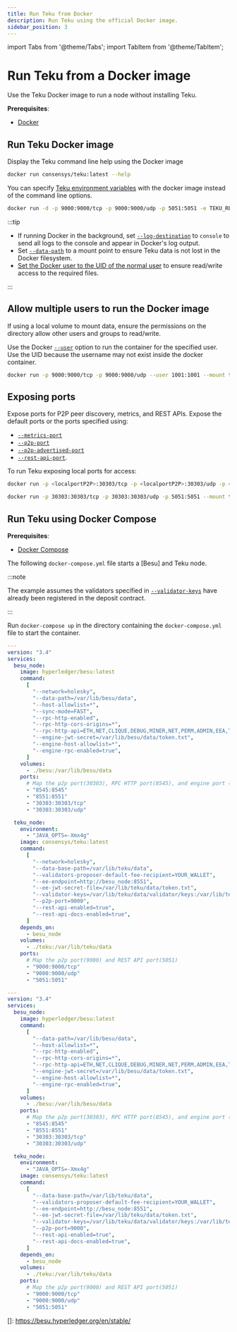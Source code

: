 ```yaml
---
title: Run Teku from Docker
description: Run Teku using the official Docker image.
sidebar_position: 3
---
```


import Tabs from '@theme/Tabs';
import TabItem from '@theme/TabItem';

# Run Teku from a Docker image

Use the Teku Docker image to run a node without installing Teku.

**Prerequisites**:

- [Docker](https://docs.docker.com/install/)

## Run Teku Docker image

Display the Teku command line help using the Docker image

```bash
docker run consensys/teku:latest --help
```

You can specify [Teku environment variables](../../reference/cli/index.md#teku-environment-variables) with the docker image instead of the command line options.

```bash title="Example using Environment variables and CLI options"
docker run -d -p 9000:9000/tcp -p 9000:9000/udp -p 5051:5051 -e TEKU_REST_API_ENABLED=true -e TEKU_P2P_PORT=9000 --mount type=bind,source=/Users/user1/teku/,target=/var/lib/teku consensys/teku:latest --network=holesky --eth1-endpoint=http://102.10.10.1:8545 --validator-keys=/var/lib/teku/validator/keys:/var/lib/teku/validator/passwords --data-path=/var/lib/teku --log-destination=CONSOLE
```

:::tip

- If running Docker in the background, set [`--log-destination`](../../reference/cli/index.md#log-destination) to `console` to send all logs to the console and appear in Docker's log output.
- Set [`--data-path`](../../reference/cli/index.md#data-path) to a mount point to ensure Teku data is not lost in the Docker filesystem.
- [Set the Docker user to the UID of the normal user](#allow-multiple-users-to-run-the-docker-image) to ensure read/write access to the required files.

:::

## Allow multiple users to run the Docker image

If using a local volume to mount data, ensure the permissions on the directory allow other users and groups to read/write.

Use the Docker [`--user`](https://docs.docker.com/engine/reference/commandline/run/) option to run the container for the specified user. Use the UID because the username may not exist inside the docker container.

```bash title="Example"
docker run -p 9000:9000/tcp -p 9000:9000/udp --user 1001:1001 --mount type=bind,source=/Users/user1/teku/,target=/var/lib/teku consensys/teku:latest --data-base-path=/var/lib/teku --network=holesky --eth1-endpoint=http://102.10.10.1:8545 --validator-keys=/var/lib/teku/validator/keys:/var/lib/teku/validator/passwords
```

## Exposing ports

Expose ports for P2P peer discovery, metrics, and REST APIs. Expose the default ports or the ports specified using:

- [`--metrics-port`](../../reference/cli/index.md#metrics-port)
- [`--p2p-port`](../../reference/cli/index.md#p2p-port)
- [`--p2p-advertised-port`](../../reference/cli/index.md#p2p-advertised-port)
- [`--rest-api-port`](../../reference/cli/index.md#rest-api-port).

To run Teku exposing local ports for access:

```bash
docker run -p <localportP2P>:30303/tcp -p <localportP2P>:30303/udp -p <localportREST>:5051 consensys/teku:latest --network=<NETWORK> --data-base-path=<DATA_DIR> --eth1-endpoint=<URL> --validator-keys=<KEY_DIR>:<PASS_DIR> --rest-api-enabled=true
```

```bash title="Example"
docker run -p 30303:30303/tcp -p 30303:30303/udp -p 5051:5051 --mount type=bind,source=/Users/user1/teku/,target=/var/lib/teku consensys/teku:latest --network=holesky --data-base-path=/var/lib/teku --eth1-endpoint=http://102.10.10.1:8545 --validator-keys=/var/lib/teku/validator/keys:/var/lib/teku/validator/passwords --rest-api-enabled=true
```

## Run Teku using Docker Compose

**Prerequisites**:

- [Docker Compose](https://docs.docker.com/compose/)

The following `docker-compose.yml` file starts a [Besu] and Teku node.

:::note

The example assumes the validators specified in [`--validator-keys`](../../reference/cli/index.md#validator-keys) have already been registered in the deposit contract.

:::

Run `docker-compose up` in the directory containing the `docker-compose.yml` file to start the container.

<Tabs>
  <TabItem value="Holesky" label="Holesky" default>

```yaml
---
version: "3.4"
services:
  besu_node:
    image: hyperledger/besu:latest
    command:
      [
        "--network=holesky",
        "--data-path=/var/lib/besu/data",
        "--host-allowlist=*",
        "--sync-mode=FAST",
        "--rpc-http-enabled",
        "--rpc-http-cors-origins=*",
        "--rpc-http-api=ETH,NET,CLIQUE,DEBUG,MINER,NET,PERM,ADMIN,EEA,TXPOOL,PRIV,WEB3",
        "--engine-jwt-secret=/var/lib/besu/data/token.txt",
        "--engine-host-allowlist=*",
        "--engine-rpc-enabled=true",
      ]
    volumes:
      - ./besu:/var/lib/besu/data
    ports:
      # Map the p2p port(30303), RPC HTTP port(8545), and engine port (8551)
      - "8545:8545"
      - "8551:8551"
      - "30303:30303/tcp"
      - "30303:30303/udp"

  teku_node:
    environment:
      - "JAVA_OPTS=-Xmx4g"
    image: consensys/teku:latest
    command:
      [
        "--network=holesky",
        "--data-base-path=/var/lib/teku/data",
        "--validators-proposer-default-fee-recipient=YOUR_WALLET",
        "--ee-endpoint=http://besu_node:8551",
        "--ee-jwt-secret-file=/var/lib/teku/data/token.txt",
        "--validator-keys=/var/lib/teku/data/validator/keys:/var/lib/teku/data/validator/passwords",
        "--p2p-port=9000",
        "--rest-api-enabled=true",
        "--rest-api-docs-enabled=true",
      ]
    depends_on:
      - besu_node
    volumes:
      - ./teku:/var/lib/teku/data
    ports:
      # Map the p2p port(9000) and REST API port(5051)
      - "9000:9000/tcp"
      - "9000:9000/udp"
      - "5051:5051"
```

  </TabItem>
  <TabItem value="Mainnet" label="Mainnet" >

```yaml
---
version: "3.4"
services:
  besu_node:
    image: hyperledger/besu:latest
    command:
      [
        "--data-path=/var/lib/besu/data",
        "--host-allowlist=*",
        "--rpc-http-enabled",
        "--rpc-http-cors-origins=*",
        "--rpc-http-api=ETH,NET,CLIQUE,DEBUG,MINER,NET,PERM,ADMIN,EEA,TXPOOL,PRIV,WEB3",
        "--engine-jwt-secret=/var/lib/besu/data/token.txt",
        "--engine-host-allowlist=*",
        "--engine-rpc-enabled=true",
      ]
    volumes:
      - ./besu:/var/lib/besu/data
    ports:
      # Map the p2p port(30303), RPC HTTP port(8545), and engine port (8551)
      - "8545:8545"
      - "8551:8551"
      - "30303:30303/tcp"
      - "30303:30303/udp"

  teku_node:
    environment:
      - "JAVA_OPTS=-Xmx4g"
    image: consensys/teku:latest
    command:
      [
        "--data-base-path=/var/lib/teku/data",
        "--validators-proposer-default-fee-recipient=YOUR_WALLET",
        "--ee-endpoint=http://besu_node:8551",
        "--ee-jwt-secret-file=/var/lib/teku/data/token.txt",
        "--validator-keys=/var/lib/teku/data/validator/keys:/var/lib/teku/data/validator/passwords",
        "--p2p-port=9000",
        "--rest-api-enabled=true",
        "--rest-api-docs-enabled=true",
      ]
    depends_on:
      - besu_node
    volumes:
      - ./teku:/var/lib/teku/data
    ports:
      # Map the p2p port(9000) and REST API port(5051)
      - "9000:9000/tcp"
      - "9000:9000/udp"
      - "5051:5051"
```

  </TabItem>
</Tabs>

<!-- Links -->

[]: https://besu.hyperledger.org/en/stable/
